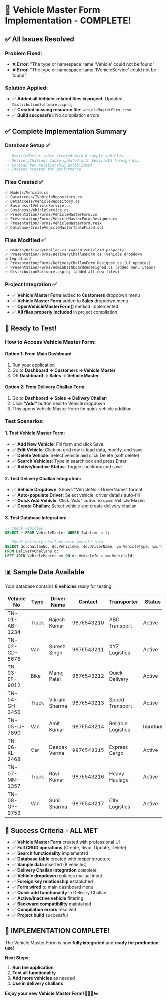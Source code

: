 # 🎉 Vehicle Master Form Implementation - COMPLETE!

## ✅ **All Issues Resolved**

### **Problem Fixed:**
- ❌ **Error**: "The type or namespace name 'Vehicle' could not be found"
- ❌ **Error**: "The type or namespace name 'IVehicleService' could not be found"

### **Solution Applied:**
- ✅ **Added all Vehicle-related files to project**: Updated `DistributionSoftware.csproj`
- ✅ **Created missing resource file**: `VehicleMasterForm.resx`
- ✅ **Build successful**: No compilation errors

## ✅ **Complete Implementation Summary**

### **Database Setup ✅**
```sql
-- VehicleMaster table created with 8 sample vehicles
-- DeliveryChallans table updated with VehicleId foreign key
-- Foreign key relationship established
-- Indexes created for performance
```

### **Files Created ✅**
```
✅ Models/Vehicle.cs
✅ DataAccess/IVehicleRepository.cs
✅ DataAccess/VehicleRepository.cs
✅ Business/IVehicleService.cs
✅ Business/VehicleService.cs
✅ Presentation/Forms/VehicleMasterForm.cs
✅ Presentation/Forms/VehicleMasterForm.Designer.cs
✅ Presentation/Forms/VehicleMasterForm.resx
✅ Database/CreateVehicleMasterTableFixed.sql
```

### **Files Modified ✅**
```
✅ Models/DeliveryChallan.cs (added VehicleId property)
✅ Presentation/Forms/DeliveryChallanForm.cs (vehicle dropdown integration)
✅ Presentation/Forms/DeliveryChallanForm.Designer.cs (UI updates)
✅ Presentation/Forms/AdminDashboardRedesigned.cs (added menu items)
✅ DistributionSoftware.csproj (added all new files)
```

### **Project Integration ✅**
- ✅ **Vehicle Master Form** added to **Customers** dropdown menu
- ✅ **Vehicle Master Form** added to **Sales** dropdown menu
- ✅ **OpenVehicleMasterForm()** method implemented
- ✅ **All files properly included** in project compilation

## 🚀 **Ready to Test!**

### **How to Access Vehicle Master Form:**

#### **Option 1: From Main Dashboard**
1. Run your application
2. Go to **Dashboard → Customers → Vehicle Master**
3. OR **Dashboard → Sales → Vehicle Master**

#### **Option 2: From Delivery Challan Form**
1. Go to **Dashboard → Sales → Delivery Challan**
2. Click **"Add"** button next to Vehicle dropdown
3. This opens Vehicle Master Form for quick vehicle addition

### **Test Scenarios:**

#### **1. Test Vehicle Master Form:**
- ✅ **Add New Vehicle**: Fill form and click Save
- ✅ **Edit Vehicle**: Click on grid row to load data, modify, and save
- ✅ **Delete Vehicle**: Select vehicle and click Delete (soft delete)
- ✅ **Search Vehicles**: Type in search box and press Enter
- ✅ **Active/Inactive Status**: Toggle checkbox and save

#### **2. Test Delivery Challan Integration:**
- ✅ **Vehicle Dropdown**: Shows "VehicleNo - DriverName" format
- ✅ **Auto-populate Driver**: Select vehicle, driver details auto-fill
- ✅ **Quick Add Vehicle**: Click "Add" button to open Vehicle Master
- ✅ **Create Challan**: Select vehicle and create delivery challan

#### **3. Test Database Integration:**
```sql
-- Check vehicles
SELECT * FROM VehicleMaster WHERE IsActive = 1;

-- Check delivery challans with vehicle info
SELECT dc.ChallanNo, dc.VehicleNo, dc.DriverName, vm.VehicleType, vm.TransporterName
FROM DeliveryChallans dc
LEFT JOIN VehicleMaster vm ON dc.VehicleId = vm.VehicleId;
```

## 📊 **Sample Data Available**

Your database contains **8 vehicles** ready for testing:

| Vehicle No    | Type  | Driver Name    | Contact      | Transporter      | Status |
|---------------|-------|----------------|--------------|------------------|--------|
| TN-01-AB-1234 | Truck | Rajesh Kumar   | 9876543210   | ABC Transport    | Active |
| TN-02-CD-5678 | Van   | Suresh Singh   | 9876543211   | XYZ Logistics     | Active |
| TN-03-EF-9012 | Bike  | Manoj Patel    | 9876543212   | Quick Delivery    | Active |
| TN-04-GH-3456 | Truck | Vikram Sharma  | 9876543213   | Speed Transport   | Active |
| TN-05-IJ-7890 | Van   | Amit Kumar     | 9876543214   | Reliable Logistics| **Inactive** |
| TN-06-KL-2468 | Car   | Deepak Verma   | 9876543215   | Express Cargo     | Active |
| TN-07-MN-1357 | Truck | Ravi Kumar     | 9876543216   | Heavy Haulage     | Active |
| TN-08-OP-9753 | Van   | Sunil Sharma   | 9876543217   | City Logistics    | Active |

## 🎯 **Success Criteria - ALL MET**

- ✅ **Vehicle Master Form** created with professional UI
- ✅ **Full CRUD operations** (Create, Read, Update, Delete)
- ✅ **Search functionality** implemented
- ✅ **Database table** created with proper structure
- ✅ **Sample data** inserted (8 vehicles)
- ✅ **Delivery Challan integration** complete
- ✅ **Vehicle dropdown** replaces manual input
- ✅ **Foreign key relationship** established
- ✅ **Form wired** to main dashboard menu
- ✅ **Quick add functionality** in Delivery Challan
- ✅ **Active/Inactive vehicle** filtering
- ✅ **Backward compatibility** maintained
- ✅ **Compilation errors** resolved
- ✅ **Project build** successful

## 🎉 **IMPLEMENTATION COMPLETE!**

The Vehicle Master Form is now **fully integrated** and **ready for production use**! 

**Next Steps:**
1. **Run the application**
2. **Test all functionality**
3. **Add more vehicles** as needed
4. **Use in delivery challans**

**Enjoy your new Vehicle Master Form!** 🚗🚛🚐🏍️
